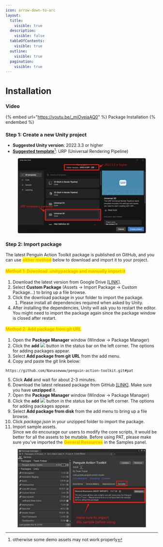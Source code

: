 ```yaml
---
icon: arrow-down-to-arc
layout:
  title:
    visible: true
  description:
    visible: false
  tableOfContents:
    visible: true
  outline:
    visible: true
  pagination:
    visible: true
---
```


# Installation

### Video

{% embed url="https://youtu.be/_miOvejaAQ0" %}
Package Installation
{% endembed %}

### Step 1: Create a new Unity project

* **Suggested Unity version**: 2022.3.3 or higher
* [**Suggested template**](#user-content-fn-1)[^1]: URP (Universal Rendering Pipeline)

<figure><img src="../.gitbook/assets/1730945956416.png" alt=""><figcaption></figcaption></figure>

### Step 2: Import package

The latest Penguin Action Toolkit package is published on GitHub, and you can use <mark style="color:orange;">**either method**</mark> below to download and import it to your project.

#### <mark style="color:orange;">Method 1: Download .unitypackage and manually import it</mark>

1. Download the latest version from Google Drive [\[LINK\]](https://drive.google.com/file/d/18k1a0\_f89muHBogtFbm5OTdV7PNar4J7/view?usp=sharing).
2. Select **Custom Package** (Assets -> Import Package -> Custom Package...) to bring up a file browse.
3. Click the download package in your folder to import the package.
   1. Please install all dependencies required when asked by Unity.
4. After installing the dependencies, Unity will ask you to restart the editor. You might need to import the package again since the package window is closed after restart.&#x20;

#### <mark style="color:orange;">Method 2: Add package from git URL</mark>

1. Open the **Package Manager** window (Window -> Package Manager)
2. Click the **add** ![](https://docs.unity3d.com/2022.3/Documentation/uploads/Main/iconAdd.png) button in the status bar on the left corner. The options for adding packages appear.
3. Select **Add package from git URL** from the add menu.
4. Copy and paste the git link below:

```
https://github.com/Nanasewww/penguin-action-toolkit.git#pat
```

5. Click **Add** and wait for about 2-3 minutes.&#x20;
6. Download the latest released package from GitHub [\[LINK\]](https://github.com/Nanasewww/penguin-action-toolkit). Make sure you have **unzipped** it.
7. Open the **Package Manager** window (Window -> Package Manager)
8. Click the **add** ![](https://docs.unity3d.com/2022.3/Documentation/uploads/Main/iconAdd.png) button in the status bar on the left corner. The options for adding packages appear.
9. Select **Add package from disk** from the add menu to bring up a file browse.&#x20;
10. Click _package.json_ in your unzipped folder to import the package.&#x20;
11. Import sample assets. \
    Since we do encourage our users to modify the core scripts, it would be better for all the assets to be mutable. Before using PAT, please make sure you've imported the <mark style="color:orange;">**General Resources**</mark> in the Samples panel.&#x20;

<figure><img src="../.gitbook/assets/image (70).png" alt=""><figcaption></figcaption></figure>



[^1]: otherwise some demo assets may not work properly
